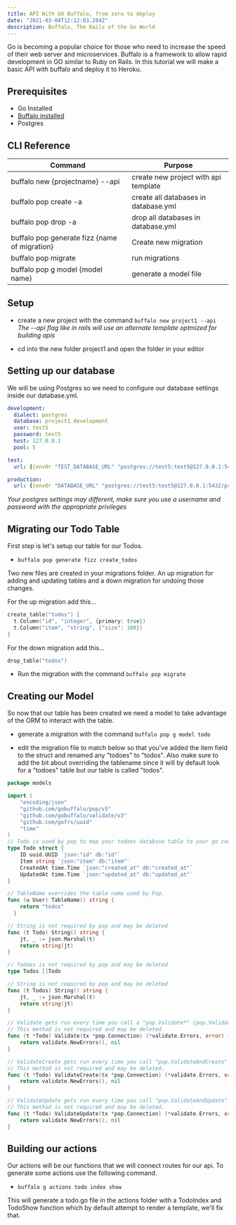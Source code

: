 ```yaml
---
title: API With GO Buffalo, from zero to deploy
date: "2021-03-04T12:12:03.284Z"
description: Buffalo, The Rails of the Go World
---
```


Go is becoming a popular choice for those who need to increase the speed of their web server and microservices. Buffalo is a framework to allow rapid development in GO similar to Ruby on Rails. In this tutorial we will make a basic API with buffalo and deploy it to Heroku.

## Prerequisites

- Go Installed
- [Buffalo installed](https://gobuffalo.io/en/docs/getting-started/installation)
- Postgres

## CLI Reference

| Command | Purpose |
|---------|---------|
| buffalo new {projectname} --api | create new project with api template |
| buffalo pop create -a | create all databases in database.yml |
| buffalo pop drop -a | drop all databases in database.yml |
| buffalo pop generate fizz {name of migration} | Create new migration |
| buffalo pop migrate | run migrations |
| buffalo pop g model {model name} | generate a model file |

## Setup

- create a new project with the command `buffalo new project1 --api`
*The --api flag like in rails will use an alternate template optmized for building apis*

- cd into the new folder project1 and open the folder in your editor

## Setting up our database

We will be using Postgres so we need to configure our database settings inside our database.yml.

```yml
development:
  dialect: postgres
  database: project1_development
  user: test5
  password: test5
  host: 127.0.0.1
  pool: 5

test:
  url: {{envOr "TEST_DATABASE_URL" "postgres://test5:test5@127.0.0.1:5432/project1_test?sslmode=disable"}}

production:
  url: {{envOr "DATABASE_URL" "postgres://test5:test5@127.0.0.1:5432/project1_production?sslmode=disable"}}
```
*Your postgres settings may different, make sure you use a username and password with the appropriate privileges*

## Migrating our Todo Table

First step is let's setup our table for our Todos.

- `buffalo pop generate fizz create_todos`

Two new files are created in your migrations folder. An up migration for adding and updating tables and a down migration for undoing those changes.

For the up migration add this...

```go
create_table("todos") {
  t.Column("id", "integer", {primary: true})
  t.Column("item", "string", {"size": 100})
}
```

For the down migration add this...

```go
drop_table("todos")
```

- Run the migration with the command `buffalo pop migrate`

## Creating our Model

So now that our table has been created we need a model to take advantage of the ORM to interact with the table.

- generate a migration with the command `buffalo pop g model todo`

- edit the migration file to match below so that you've added the item field to the struct and renamed any "todoes" to "todos". Also make sure to add the bit about overriding the tablename since it will by default look for a "todoes" table but our table is called "todos".

```go
package models

import (
	"encoding/json"
	"github.com/gobuffalo/pop/v5"
	"github.com/gobuffalo/validate/v3"
	"github.com/gofrs/uuid"
	"time"
)
// Todo is used by pop to map your todoes database table to your go code.
type Todo struct {
    ID uuid.UUID `json:"id" db:"id"`
	Item string `json:"item" db:"item"`
    CreatedAt time.Time `json:"created_at" db:"created_at"`
    UpdatedAt time.Time `json:"updated_at" db:"updated_at"`
}

// TableName overrides the table name used by Pop.
func (u User) TableName() string {
	return "todos"
  }

// String is not required by pop and may be deleted
func (t Todo) String() string {
	jt, _ := json.Marshal(t)
	return string(jt)
}

// Todoes is not required by pop and may be deleted
type Todos []Todo

// String is not required by pop and may be deleted
func (t Todos) String() string {
	jt, _ := json.Marshal(t)
	return string(jt)
}

// Validate gets run every time you call a "pop.Validate*" (pop.ValidateAndSave, pop.ValidateAndCreate, pop.ValidateAndUpdate) method.
// This method is not required and may be deleted.
func (t *Todo) Validate(tx *pop.Connection) (*validate.Errors, error) {
	return validate.NewErrors(), nil
}

// ValidateCreate gets run every time you call "pop.ValidateAndCreate" method.
// This method is not required and may be deleted.
func (t *Todo) ValidateCreate(tx *pop.Connection) (*validate.Errors, error) {
	return validate.NewErrors(), nil
}

// ValidateUpdate gets run every time you call "pop.ValidateAndUpdate" method.
// This method is not required and may be deleted.
func (t *Todo) ValidateUpdate(tx *pop.Connection) (*validate.Errors, error) {
	return validate.NewErrors(), nil
}
```

## Building our actions

Our actions will be our functions that we will connect routes for our api. To generate some actions use the following command.

- `buffalo g actions todo index show`

This will generate a todo.go file in the actions folder with a TodoIndex and TodoShow function which by default attempt to render a template, we'll fix that.